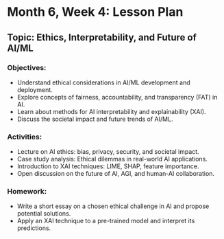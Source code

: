 # Month 6, Week 4: Lesson Plan

## Topic: Ethics, Interpretability, and Future of AI/ML

### Objectives:
- Understand ethical considerations in AI/ML development and deployment.
- Explore concepts of fairness, accountability, and transparency (FAT) in AI.
- Learn about methods for AI interpretability and explainability (XAI).
- Discuss the societal impact and future trends of AI/ML.

### Activities:
- Lecture on AI ethics: bias, privacy, security, and societal impact.
- Case study analysis: Ethical dilemmas in real-world AI applications.
- Introduction to XAI techniques: LIME, SHAP, feature importance.
- Open discussion on the future of AI, AGI, and human-AI collaboration.

### Homework:
- Write a short essay on a chosen ethical challenge in AI and propose potential solutions.
- Apply an XAI technique to a pre-trained model and interpret its predictions.